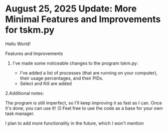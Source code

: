 # August 25, 2025 Update: More Minimal Features and Improvements for tskm.py

Hello World!

 Features and Improvements
1. I've made some noticeable changes to the program tskm.py:

   - I've added a list of processes (that are running on your computer), their usage percentages, and their PIDs.
   - Select and Kill are added

2.Additional notes:

The program is still imperfect, so I'll keep improving it as fast as I can. Once it's done, you can use it! :D 
Feel free to use the code as a base for your own task manager.

I plan to add more functionality in the future, which I won't mention

